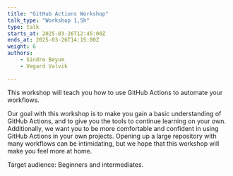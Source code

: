 ```yaml
---
title: "GitHub Actions Workshop"
talk_type: "Workshop 1,5h"
type: talk
starts_at: 2025-03-26T12:45:00Z
ends_at: 2025-03-26T14:15:00Z
weight: 6
authors:
    - Sindre Bøyum
    - Vegard Valvik

---
```

This workshop will teach you how to use GitHub Actions to automate your workflows.

Our goal with this workshop is to make you gain a basic understanding of GitHub Actions, and to give you the tools to continue learning on your own. Additionally, we want you to be more comfortable and confident in using GitHub Actions in your own projects. Opening up a large repository with many workflows can be intimidating, but we hope that this workshop will make you feel more at home.

Target audience: Beginners and intermediates.
